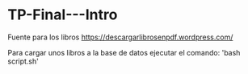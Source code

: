 # TP-Final---Intro

Fuente para los libros
https://descargarlibrosenpdf.wordpress.com/

Para cargar unos libros a la base de datos ejecutar el comando: 'bash script.sh'
